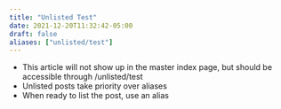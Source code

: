 ```yaml
---
title: "Unlisted Test"
date: 2021-12-20T11:32:42-05:00
draft: false
aliases: ["unlisted/test"]
---
```


- This article will not show up in the master index page, but should be accessible through /unlisted/test
- Unlisted posts take priority over aliases
- When ready to list the post, use an alias
